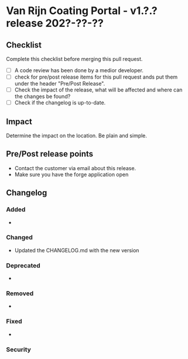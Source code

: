 # Van Rijn Coating Portal - v1.?.? release 202?-??-??



## Checklist
Complete this checklist before merging this pull request.
 - [ ] A code review has been done by a medior developer.
 - [ ] check for pre/post release items for this pull request ands put them under the header "Pre/Post Release".
 - [ ] Check the impact of the release, what will be affected and where can the changes be found?
 - [ ] Check if the changelog is up-to-date.

## Impact
Determine the impact on the location. Be plain and simple.

## Pre/Post release points
- Contact the customer via email about this release.
- Make sure you have the forge application open

## Changelog

### Added
- 

### Changed 
- Updated the CHANGELOG.md with the new version

### Deprecated 
- 

### Removed 
- 

### Fixed 
- 

### Security 